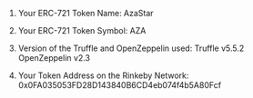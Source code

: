 1) Your ERC-721 Token Name:
AzaStar

2) Your ERC-721 Token Symbol:
AZA

3) Version of the Truffle and OpenZeppelin used:
Truffle v5.5.2
OpenZeppelin v2.3

4) Your Token Address on the Rinkeby Network:
0x0FA035053FD28D143840B6CD4eb074f4b5A80Fcf